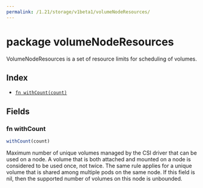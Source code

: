 ```yaml
---
permalink: /1.21/storage/v1beta1/volumeNodeResources/
---
```


# package volumeNodeResources

VolumeNodeResources is a set of resource limits for scheduling of volumes.

## Index

* [`fn withCount(count)`](#fn-withcount)

## Fields

### fn withCount

```ts
withCount(count)
```

Maximum number of unique volumes managed by the CSI driver that can be used on a node. A volume that is both attached and mounted on a node is considered to be used once, not twice. The same rule applies for a unique volume that is shared among multiple pods on the same node. If this field is nil, then the supported number of volumes on this node is unbounded.